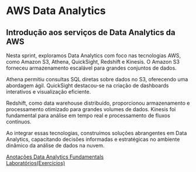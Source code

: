 # AWS Data Analytics

## Introdução aos serviços de Data Analytics da AWS

Nesta sprint, exploramos Data Analytics com foco nas tecnologias AWS, como Amazon S3, Athena, QuickSight, Redshift e Kinesis. O Amazon S3 forneceu armazenamento escalável para grandes conjuntos de dados.

Athena permitiu consultas SQL diretas sobre dados no S3, oferecendo uma abordagem ágil. QuickSight destacou-se na criação de dashboards interativos e visualização eficiente.

Redshift, como data warehouse distribuído, proporcionou armazenamento e processamento otimizado para grandes volumes de dados. Kinesis foi fundamental para análise em tempo real e processamento de fluxos contínuos.

Ao integrar essas tecnologias, construímos soluções abrangentes em Data Analytics, capacitando decisões informadas e estratégicas no ambiente dinâmico da análise de dados na nuvem.

[Anotações Data Analytics Fundamentals](../sprint_6/anotações/Data%20Analytics%20Fundamentals.md)<br>
[Laboratórios(Exercícios)](../sprint_6/lab%20aws/)

